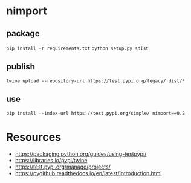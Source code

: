 # nimport

## package
`pip install -r requirements.txt`
`python setup.py sdist`

## publish
`twine upload --repository-url https://test.pypi.org/legacy/ dist/*`

## use
`pip install --index-url https://test.pypi.org/simple/ nimport==0.2`

# Resources
- https://packaging.python.org/guides/using-testpypi/
- https://libraries.io/pypi/twine
- https://test.pypi.org/manage/projects/
- https://pygithub.readthedocs.io/en/latest/introduction.html